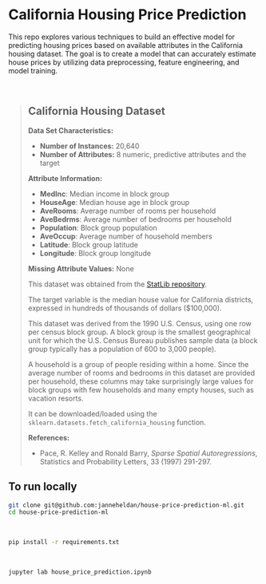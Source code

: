 # California Housing Price Prediction
This repo explores various techniques to build an effective model for predicting housing prices based on available attributes in the California housing dataset. The goal is to create a model that can accurately estimate house prices by utilizing data preprocessing, feature engineering, and model training.

<br>

> ## California Housing Dataset
> 
> **Data Set Characteristics:**
> 
> - **Number of Instances:** 20,640  
> - **Number of Attributes:** 8 numeric, predictive attributes and the target  
> 
> **Attribute Information:**
> 
> - **MedInc**: Median income in block group  
> - **HouseAge**: Median house age in block group  
> - **AveRooms**: Average number of rooms per household  
> - **AveBedrms**: Average number of bedrooms per household  
> - **Population**: Block group population  
> - **AveOccup**: Average number of household members  
> - **Latitude**: Block group latitude  
> - **Longitude**: Block group longitude  
> 
> **Missing Attribute Values:** None  
> 
> This dataset was obtained from the [StatLib repository](https://www.dcc.fc.up.pt/~ltorgo/Regression/cal_housing.html).
> 
> The target variable is the median house value for California districts, expressed in hundreds of thousands of dollars ($100,000).
> 
> This dataset was derived from the 1990 U.S. Census, using one row per census block group. A block group is the smallest geographical unit for which the U.S. Census Bureau publishes sample data (a block group typically has a population of 600 to 3,000 people).
> 
> A household is a group of people residing within a home. Since the average number of rooms and bedrooms in this dataset are provided per household, these columns may take surprisingly large values for block groups with few households and many empty houses, such as vacation resorts.
> 
> It can be downloaded/loaded using the `sklearn.datasets.fetch_california_housing` function.
> 
> **References:**
> - Pace, R. Kelley and Ronald Barry, *Sparse Spatial Autoregressions*, Statistics and Probability Letters, 33 (1997) 291-297.

  
## To run locally

```bash
git clone git@github.com:janneheldan/house-price-prediction-ml.git
cd house-price-prediction-ml
```
<br>

```bash
pip install -r requirements.txt
```
<br>

```bash
jupyter lab house_price_prediction.ipynb
```
